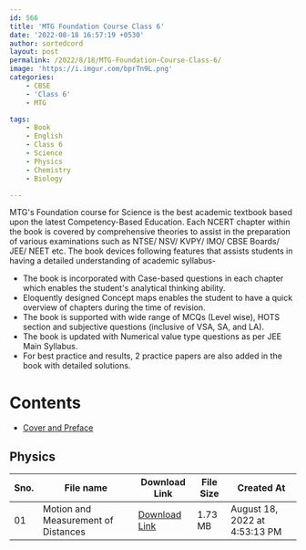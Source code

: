 ```yaml
---
id: 566
title: 'MTG Foundation Course Class 6'
date: '2022-08-18 16:57:19 +0530'
author: sortedcord
layout: post
permalink: /2022/8/18/MTG-Foundation-Course-Class-6/
image: 'https://i.imgur.com/bprTn9L.png'
categories:
    - CBSE
    - 'Class 6'
    - MTG

tags:
    - Book
    - English
    - Class 6
    - Science
    - Physics
    - Chemistry
    - Biology

---
```


MTG's Foundation course for Science is the best academic textbook based upon the latest Competency-Based Education. Each NCERT chapter within the book is covered by comprehensive theories to assist in the preparation of various examinations such as NTSE/ NSV/ KVPY/ IMO/ CBSE Boards/ JEE/ NEET etc. The book devices following features that assists students in having a detailed understanding of academic syllabus-

-   The book is incorporated with Case-based questions in each chapter which enables the student's analytical thinking ability.
-   Eloquently designed Concept maps enables the student to have a quick overview of chapters during the time of revision.
-   The book is supported with wide range of MCQs (Level wise), HOTS section and subjective questions (inclusive of VSA, SA, and LA).
-   The book is updated with Numerical value type questions as per JEE Main Syllabus.
-   For best practice and results, 2 practice papers are also added in the book with detailed solutions.

# Contents

- [Cover and Preface](https://drive.google.com/uc?id=1RvNwFeZZEFL7M8BSllnKSMY9Wm-bj6zL&export=download)

## Physics

| Sno. | File name                           | Download Link                              | File Size | Created At                    |
|------|-------------------------------------|--------------------------------------------|-----------|-------------------------------|
| 01   | Motion and Measurement of Distances | [Download Link](https://shorturl.at/klt47) | 1.73 MB   | August 18, 2022 at 4:53:13 PM |
